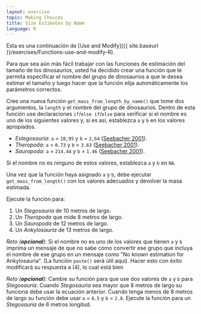 ```yaml
---
layout: exercise
topic: Making Choices
title: Size Estimates by Name
language: R
---
```

Esta es una continuación de [Use and Modify]({{ site.baseurl }}/exercises/Functions-use-and-modify-R).

Para que sea aún más fácil trabajar con las funciones de estimación del tamaño de los dinosaurios,
usted ha decidido crear una función que le permita especificar el nombre del grupo de dinosaurios a que le desea estimar el tamaño y luego hacer que la función elija automáticamente los parámetros correctos.

Cree una nueva función `get_mass_from_length_by_name()` que tome dos argumentos,
la `length` y el nombre del grupo de dinosaurios. Dentro de esta función use
declaraciones `if`/`else if`/`else` para verificar si el nombre es uno de los
siguientes valores y, si es así, establezca `a` y `b` en los valores apropiados.

* *Estegosauria*: `a` = `10,95` y `b` = `2,64` ([Seebacher 2001](http://www.jstor.org/stable/4524171)).
* *Theropoda*: `a` = `0.73` y `b` = `3.63` ([Seebacher 2001](http://www.jstor.org/stable/4524171)).
* *Sauropoda*: `a` = `214.44` y `b` = `1.46` ([Seebacher 2001](http://www.jstor.org/stable/4524171)).

Si el nombre no es ninguno de estos valores, establezca `a` y `b` en `NA`.

Una vez que la función haya asignado `a` y `b`, debe ejecutar `get_mass_from_length()`
con los valores adecuados y devolver la masa estimada.

Ejecute la función para:

1. Un *Stegosauria* de 10 metros de largo.
2. Un *Theropoda* que mide 8 metros de largo.
3. Un *Sauropoda* de 12 metros de largo.
4. Un *Ankylosauria* de 13 metros de largo.

*Reto (**opcional**)*: Si el nombre no es uno de los valores que tienen `a` y `b` imprima un mensaje de que no sabe cómo convertir ese grupo que incluya el nombre de ese grupo en un mensaje como "No known estimation for Ankylosauria". (La función `paste()` será útil aquí). Hacer esto con éxito modificará su respuesta a (4), lo cual está bien

*Reto (**opcional**)*: Cambie su función para que use dos
valores de `a` y `b` para *Stegosauria*. Cuando *Stegosauria* sea mayor que 8
metros de largo su funciona debe usar la ecuación anterior. Cuando tenga menos de 8 metros de largo su función debe usar `a` =
`8.5` y `b` = `2.8`. Ejecute la función para un *Stegosauria* de 6 metros
longitud.